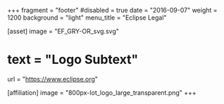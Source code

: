 +++
fragment = "footer"
#disabled = true
date = "2016-09-07"
weight = 1200
background = "light"
menu_title = "Eclipse Legal"

[asset]
  image = "EF_GRY-OR_svg.svg"
#  text = "Logo Subtext"
  url = "https://www.eclipse.org"

[affiliation]
  image = "800px-Iot_logo_large_transparent.png"
+++

